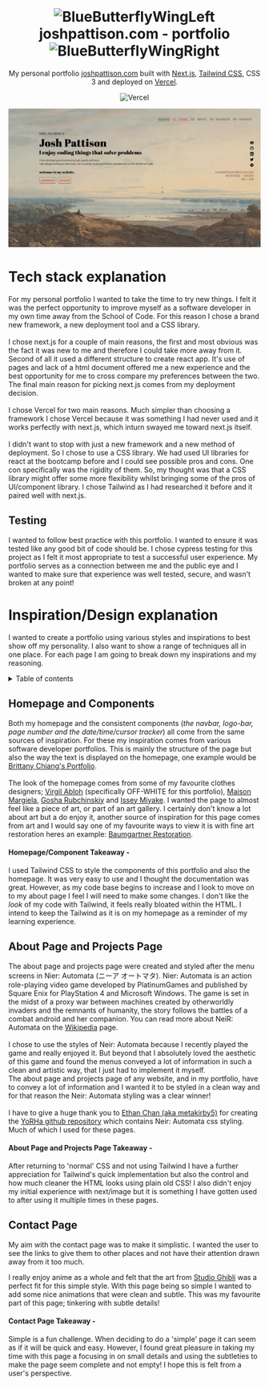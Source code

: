 <div align="center">
<img>
</div>

<h1 align="center"><img src="https://cdn3.emoji.gg/emojis/9247-bluebutterflywingleft.png" width="32px" height="32px" alt="BlueButterflyWingLeft"> joshpattison.com - portfolio <img src="https://cdn3.emoji.gg/emojis/9247-bluebutterflywingright.png" width="32px" height="32px" alt="BlueButterflyWingRight"></h1>

<p align="center">
  My personal portfolio <a href="https://joshpattison.com" target="_blank">joshpattison.com</a> built with <a href="https://nextjs.org/" target="_blank">Next.js</a>, <a href="https://tailwindcss.com/" target="_blank">Tailwind CSS</a>, CSS 3 and deployed on <a href="https://vercel.com/" target="_blank"> Vercel</a>.
</p>

<div align="center">

![Vercel](https://vercelbadge.vercel.app/api/pattisoj/portfolio)

</div>

<div align="center">

![Homepage](./images/readme/homepage.png)

</div>

# Tech stack explanation

For my personal portfolio I wanted to take the time to try new things. I felt it was the perfect opportunity to improve myself as a software developer in my own time away from the School of Code. For this reason I chose a brand new framework, a new deployment tool and a CSS library.
<br />
<br />
I chose next.js for a couple of main reasons, the first and most obvious was the fact it was new to me and therefore I could take more away from it. Second of all it used a different structure to create react app. It's use of pages and lack of a html document offered me a new experience and the best opportunity for me to cross compare my preferences between the two. The final main reason for picking next.js comes from my deployment decision.
<br />
<br />
I chose Vercel for two main reasons. Much simpler than choosing a framework I chose Vercel because it was something I had never used and it works perfectly with next.js, which inturn swayed me toward next.js itself.
<br />
<br />
I didn't want to stop with just a new framework and a new method of deployment. So I chose to use a CSS library. We had used UI libraries for react at the bootcamp before and I could see possible pros and cons. One con specifically was the rigidity of them. So, my thought was that a CSS library might offer some more flexibility whilst bringing some of the pros of UI/component library. I chose Tailwind as I had researched it before and it paired well with next.js.
<br/>

## Testing

I wanted to follow best practice with this portfolio. I wanted to ensure it was tested like any good bit of code should be.
I chose cypress testing for this project as I felt it most appropriate to test a successful user experience. My portfolio serves as a connection between me and the public eye and I wanted to make sure that experience was well tested, secure, and wasn't broken at any point!

# Inspiration/Design explanation

I wanted to create a portfolio using various styles and inspirations to best show off my personality. I also want to show a range of techniques all in one place. For each page I am going to break down my inspirations and my reasoning.

<details>
<summary>Table of contents</summary>

- [Homepage and Components](#homepage-and-components) </br>
- [About Page and Projects Page](#about-page-and-projects-page) </br>
- [Contact Page](#contact-page) </br>

</details>

## Homepage and Components

Both my homepage and the consistent components (_the navbar, logo-bar, page number and the date/time/cursor tracker_) all come from the same sources of inspiration. For these my inspiration comes from various software developer portfolios. This is mainly the structure of the page but also the way the text is displayed on the homepage, one example would be [Brittany Chiang's Portfolio](https://brittanychiang.com/).
<br />
<br />
The look of the homepage comes from some of my favourite clothes designers; [Virgil Abloh](https://www.off---white.com/en-gb/) (specifically OFF-WHITE for this portfolio), [Maison Margiela](https://www.maisonmargiela.com/en-gb/), [Gosha Rubchinskiy](http://gosharubchinskiy.com/) and [Issey Miyake](https://www.isseymiyake.com/en/). I wanted the page to almost feel like a piece of art, or part of an art gallery. I certainly don't know a lot about art but a do enjoy it, another source of inspiration for this page comes from art and I would say one of my favourite ways to view it is with fine art restoration heres an example: [Baumgartner Restoration](https://www.youtube.com/c/BaumgartnerRestoration).
<br />

#### Homepage/Component Takeaway -

I used Tailwind CSS to style the components of this portfolio and also the homepage. It was very easy to use and I thought the documentation was great. However, as my code base begins to increase and I look to move on to my about page I feel I will need to make some changes. I don't like the _look_ of my code with Tailwind, it feels really bloated within the HTML. I intend to keep the Tailwind as it is on my homepage as a reminder of my learning experience.

## About Page and Projects Page

The about page and projects page were created and styled after the menu screens in Nier: Automata (ニーア オートマタ). Nier: Automata is an action role-playing video game developed by PlatinumGames and published by Square Enix for PlayStation 4 and Microsoft Windows. The game is set in the midst of a proxy war between machines created by otherworldly invaders and the remnants of humanity, the story follows the battles of a combat android and her companion. You can read more about NeiR: Automata on the [Wikipedia](https://en.wikipedia.org/wiki/Nier:_Automata) page.
</br>
</br>
I chose to use the styles of Neir: Automata because I recently played the game and really enjoyed it. But beyond that I absolutely loved the aesthetic of this game and found the menus conveyed a lot of information in such a clean and artistic way, that I just had to implement it myself.
</br>
The about page and projects page of any website, and in my portfolio, have to convey a lot of information and I wanted it to be styled in a clean way and for that reason the Neir: Automata styling was a clear winner!
</br>
</br>
I have to give a huge thank you to [Ethan Chan (aka metakirby5)](https://github.com/metakirby5) for creating the [YoRHa github repository](https://github.com/metakirby5/yorha) which contains Neir: Automata css styling. Much of which I used for these pages.

#### About Page and Projects Page Takeaway -

After returning to 'normal' CSS and not using Tailwind I have a further appreciation for Tailwind's quick implementation but also the control and how much cleaner the HTML looks using plain old CSS! I also didn't enjoy my initial experience with next/image but it is something I have gotten used to after using it multiple times in these pages.

## Contact Page

My aim with the contact page was to make it simplistic. I wanted the user to see the links to give them to other places and not have their attention drawn away from it too much.

I really enjoy anime as a whole and felt that the art from [Studio Ghibli](http://ghiblicollection.com/) was a perfect fit for this simple style. With this page being so simple I wanted to add some nice animations that were clean and subtle. This was my favourite part of this page; tinkering with subtle details!

#### Contact Page Takeaway -

Simple is a fun challenge. When deciding to do a 'simple' page it can seem as if it will be quick and easy. However, I found great pleasure in taking my time with this page a focusing in on small details and using the subtleties to make the page seem complete and not empty! I hope this is felt from a user's perspective.
